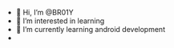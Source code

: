 - 👋 Hi, I’m @BR01Y
- 👀 I’m interested in learning 
- 🌱 I’m currently learning android development
- 

<!---
--->
